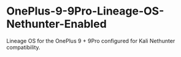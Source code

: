 # OnePlus-9-9Pro-Lineage-OS-Nethunter-Enabled
Lineage OS for the OnePlus 9 + 9Pro configured for Kali Nethunter compatibility.
